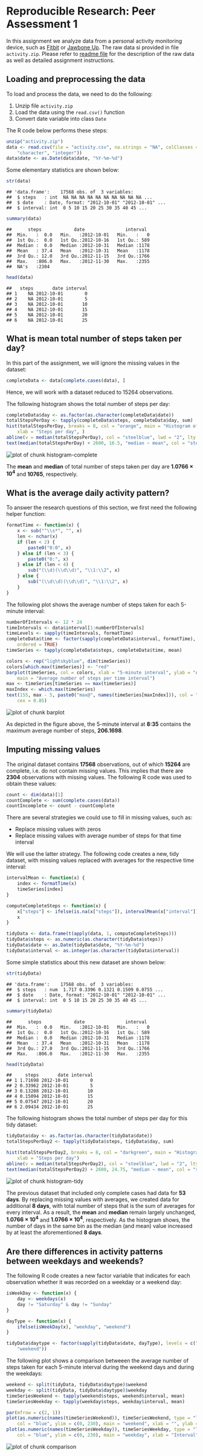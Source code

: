 # Reproducible Research: Peer Assessment 1

In this assignment we analyze data from a personal activity monitoring device,
such as [Fitbit](http://www.fitbit.com/) or [Jawbone Up](https://jawbone.com/up).
The raw data si provided in file `activity.zip`.
Please refer to [readme file](README.md) for the description of the raw data
as well as detailed assignment instructions.

## Loading and preprocessing the data
To load and process the data, we need to do the following:

1. Unzip file `activity.zip`
2. Load the data using the `read.csv()` function
3. Convert date variable into class `Date`

The R code below performs these steps:

```r
unzip("activity.zip")
data <- read.csv(file = "activity.csv", na.strings = "NA", colClasses = c("integer", 
    "character", "integer"))
data$date <- as.Date(data$date, "%Y-%m-%d")
```


Some elementary statistics are shown below:

```r
str(data)
```

```
## 'data.frame':	17568 obs. of  3 variables:
##  $ steps   : int  NA NA NA NA NA NA NA NA NA NA ...
##  $ date    : Date, format: "2012-10-01" "2012-10-01" ...
##  $ interval: int  0 5 10 15 20 25 30 35 40 45 ...
```

```r
summary(data)
```

```
##      steps            date               interval   
##  Min.   :  0.0   Min.   :2012-10-01   Min.   :   0  
##  1st Qu.:  0.0   1st Qu.:2012-10-16   1st Qu.: 589  
##  Median :  0.0   Median :2012-10-31   Median :1178  
##  Mean   : 37.4   Mean   :2012-10-31   Mean   :1178  
##  3rd Qu.: 12.0   3rd Qu.:2012-11-15   3rd Qu.:1766  
##  Max.   :806.0   Max.   :2012-11-30   Max.   :2355  
##  NA's   :2304
```

```r
head(data)
```

```
##   steps       date interval
## 1    NA 2012-10-01        0
## 2    NA 2012-10-01        5
## 3    NA 2012-10-01       10
## 4    NA 2012-10-01       15
## 5    NA 2012-10-01       20
## 6    NA 2012-10-01       25
```



## What is mean total number of steps taken per day?

In this part of the assignment, we will ignore the missing values in the dataset:

```r
completeData <- data[complete.cases(data), ]
```

Hence, we will work with a dataset reduced to 15264 observations.

The following histogram shows the total number of steps per day:

```r
completeData$day <- as.factor(as.character(completeData$date))
totalStepsPerDay <- tapply(completeData$steps, completeData$day, sum)
hist(totalStepsPerDay, breaks = 8, col = "orange", main = "Histogram of steps per day", 
    xlab = "Steps per day", )
abline(v = median(totalStepsPerDay), col = "steelblue", lwd = "2", lty = "22")
text(median(totalStepsPerDay) + 2600, 16.5, "median ~ mean", col = "steelblue")
```

![plot of chunk histogram-complete](figure/histogram-complete.png) 

The **mean** and **median** of total number of steps taken per day are 
**1.0766 &times; 10<sup>4</sup>** and **10765**, respectively.


## What is the average daily activity pattern?

To answer the research questions of this section, we first need the following helper function:

```r
formatTime <- function(x) {
    x <- sub("^\\s*", "", x)
    len <- nchar(x)
    if (len < 2) {
        paste0("0:0", x)
    } else if (len < 3) {
        paste0("0:", x)
    } else if (len < 4) {
        sub("(\\d)(\\d\\d)", "\\1:\\2", x)
    } else {
        sub("(\\d\\d)(\\d\\d)", "\\1:\\2", x)
    }
}
```


The following plot shows the average number of steps taken for each 5-minute interval:

```r
numberOfIntervals <- 12 * 24
timeIntervals <- data$interval[1:numberOfIntervals]
timeLevels <- sapply(timeIntervals, formatTime)
completeData$time <- factor(sapply(completeData$interval, formatTime), levels = timeLevels, 
    ordered = TRUE)
timeSeries <- tapply(completeData$steps, completeData$time, mean)

colors <- rep("lightskyblue", dim(timeSeries))
colors[which.max(timeSeries)] <- "red"
barplot(timeSeries, col = colors, xlab = "5-minute interval", ylab = "Average number of steps", 
    main = "Average number of steps per time interval")
max <- timeSeries[timeSeries == max(timeSeries)]
maxIndex <- which.max(timeSeries)
text(155, max - 5, paste0("max@", names(timeSeries[maxIndex])), col = "red", 
    cex = 0.85)
```

![plot of chunk barplot](figure/barplot.png) 

As depicted in the figure above, the 5-minute interval at **8:35** contains
the maximum average number of steps, **206.1698**.


## Imputing missing values

The original dataset contains **17568** observations, out of which
**15264** are complete, i.e. do not contain missing values.
This implies that there are **2304** observations
with missing values. The following R code was used to obtain these values:

```r
count <- dim(data)[1]
countComplete <- sum(complete.cases(data))
countIncomplete <- count - countComplete
```


There are several strategies we could use to fill in missing values, such as:

* Replace missing values with zeros
* Replace missing values with average number of steps for that time interval

We will use the latter strategy. The following code creates a new, tidy dataset,
with missing values replaced with averages for the respective time interval:

```r
intervalMean <- function(x) {
    index <- formatTime(x)
    timeSeries[index]
}

computeCompleteSteps <- function(x) {
    x["steps"] <- ifelse(is.na(x["steps"]), intervalMean(x["interval"]), x["steps"])
    x
}

tidyData <- data.frame(t(apply(data, 1, computeCompleteSteps)))
tidyData$steps <- as.numeric(as.character(tidyData$steps))
tidyData$date <- as.Date(tidyData$date, "%Y-%m-%d")
tidyData$interval <- as.integer(as.character(tidyData$interval))
```


Some simple statistics about this new dataset are shown below:

```r
str(tidyData)
```

```
## 'data.frame':	17568 obs. of  3 variables:
##  $ steps   : num  1.717 0.3396 0.1321 0.1509 0.0755 ...
##  $ date    : Date, format: "2012-10-01" "2012-10-01" ...
##  $ interval: int  0 5 10 15 20 25 30 35 40 45 ...
```

```r
summary(tidyData)
```

```
##      steps            date               interval   
##  Min.   :  0.0   Min.   :2012-10-01   Min.   :   0  
##  1st Qu.:  0.0   1st Qu.:2012-10-16   1st Qu.: 589  
##  Median :  0.0   Median :2012-10-31   Median :1178  
##  Mean   : 37.4   Mean   :2012-10-31   Mean   :1178  
##  3rd Qu.: 27.0   3rd Qu.:2012-11-15   3rd Qu.:1766  
##  Max.   :806.0   Max.   :2012-11-30   Max.   :2355
```

```r
head(tidyData)
```

```
##     steps       date interval
## 1 1.71698 2012-10-01        0
## 2 0.33962 2012-10-01        5
## 3 0.13208 2012-10-01       10
## 4 0.15094 2012-10-01       15
## 5 0.07547 2012-10-01       20
## 6 2.09434 2012-10-01       25
```


The following histogram shows the total number of steps per day for this tidy dataset:

```r
tidyData$day <- as.factor(as.character(tidyData$date))
totalStepsPerDay2 <- tapply(tidyData$steps, tidyData$day, sum)

hist(totalStepsPerDay2, breaks = 8, col = "darkgreen", main = "Histogram of steps per day (missing values filled)", 
    xlab = "Steps per day")
abline(v = median(totalStepsPerDay2), col = "steelblue", lwd = "2", lty = "22")
text(median(totalStepsPerDay2) + 2600, 24.75, "median ~ mean", col = "steelblue")
```

![plot of chunk histogram-tidy](figure/histogram-tidy.png) 


The previous dataset that included only complete cases had data for **53 days**.
By replacing missing values with averages, we created data for additional 
**8 days**, with total number of steps that is
the sum of averages for every interval.
As a result, the **mean** and **median** remain largely unchanged,
**1.0766 &times; 10<sup>4</sup>** and **1.0766 &times; 10<sup>4</sup>**, respectively.
As the histogram shows, the number of days in the same bin as the median (and mean) value
increased by at least the aforementioned **8 days**.


## Are there differences in activity patterns between weekdays and weekends?

The following R code creates a new factor variable that indicates for each observation whether
it was recorded on a weekday or a weekend day:

```r
isWeekDay <- function(x) {
    day <- weekdays(x)
    day != "Saturday" & day != "Sunday"
}

dayType <- function(x) {
    ifelse(isWeekDay(x), "weekday", "weekend")
}

tidyData$daytype <- factor(sapply(tidyData$date, dayType), levels = c("weekday", 
    "weekend"))
```



The following plot shows a comparison betweeen the average number of steps taken for each 5-minute interval during the weekend days and during the weekdays:

```r
weekend <- split(tidyData, tidyData$daytype)$weekend
weekday <- split(tidyData, tidyData$daytype)$weekday
timeSeriesWeekend <- tapply(weekend$steps, weekend$interval, mean)
timeSeriesWeekday <- tapply(weekday$steps, weekday$interval, mean)

par(mfrow = c(2, 1))
plot(as.numeric(names(timeSeriesWeekend)), timeSeriesWeekend, type = "l", lwd = 2, 
    col = "blue", ylim = c(0, 230), main = "weekend", xlab = "", ylab = "Number of steps")
plot(as.numeric(names(timeSeriesWeekday)), timeSeriesWeekday, type = "l", lwd = 2, 
    col = "blue", ylim = c(0, 230), main = "weekday", xlab = "Interval", ylab = "Number of steps")
```

![plot of chunk comparison](figure/comparison.png) 

